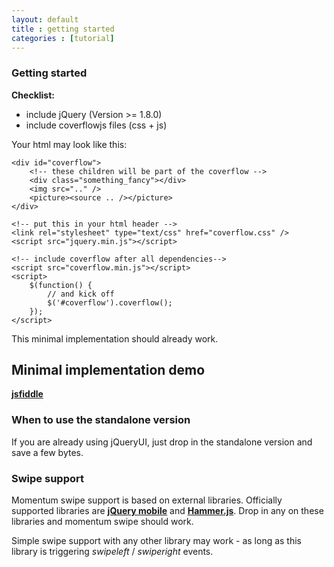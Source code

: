 ```yaml
---
layout: default
title : getting started
categories : [tutorial]
---
```


### Getting started

**Checklist:**

<ul class="checklist">
    <li>include jQuery (Version >= 1.8.0)</li>
    <li>include coverflowjs files (css + js)</li>
</ul>

Your html may look like this:

    <div id="coverflow">
        <!-- these children will be part of the coverflow -->
        <div class="something_fancy"></div>
        <img src=".." />
        <picture><source .. /></picture>
    </div>

    <!-- put this in your html header -->
    <link rel="stylesheet" type="text/css" href="coverflow.css" />
    <script src="jquery.min.js"></script>

    <!-- include coverflow after all dependencies-->
    <script src="coverflow.min.js"></script>
    <script>
        $(function() {
			// and kick off
            $('#coverflow').coverflow();
        });
    </script>

This minimal implementation should already work. 

## Minimal implementation demo

[**jsfiddle**](http://jsfiddle.net/rudygotya/7q8eapr2/2/)

### When to use the standalone version

If you are already using jQueryUI, just drop in the standalone version and save a few bytes.

### Swipe support

Momentum swipe support is based on external libraries. Officially supported libraries are **[jQuery mobile](http://jquerymobile.com)** and **[Hammer.js](http://eightmedia.github.io/hammer.js)**. Drop in any on these libraries and momentum swipe should work.

Simple swipe support with any other library may work - as long as this library is triggering *swipeleft* / *swiperight* events.
